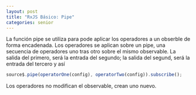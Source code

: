 ```yaml
---
layout: post
title: "RxJS Básico: Pipe"
categories: senior
---
```


La función pipe se utiliza para pode aplicar los operadores a un obserble de forma encadenada<!--more-->.
Los operadores se aplican sobre un pipe, una secuencia de operadores uno tras otro sobre el mismo observable.
La salida del primero, será la entrada del segundo; la salida del segund, será la entrada del tercero y así

```javascript
source$.pipe(operatorOne(config), operatorTwo(config)).subscribe();
```

Los operadores no modifican el observable, crean uno nuevo.
